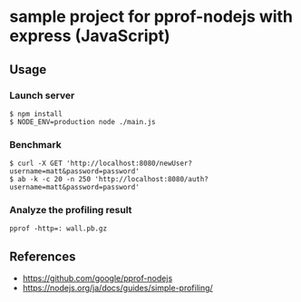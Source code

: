 # sample project for pprof-nodejs with express (JavaScript)

## Usage

### Launch server

```
$ npm install
$ NODE_ENV=production node ./main.js
```

### Benchmark

```
$ curl -X GET 'http://localhost:8080/newUser?username=matt&password=password'
$ ab -k -c 20 -n 250 'http://localhost:8080/auth?username=matt&password=password'
```

### Analyze the profiling result

```
pprof -http=: wall.pb.gz
```

## References

- https://github.com/google/pprof-nodejs
- https://nodejs.org/ja/docs/guides/simple-profiling/

